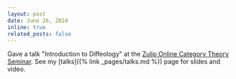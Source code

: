 ```yaml
---
layout: post
date: June 26, 2024
inline: true
related_posts: false
---
```


Gave a talk "Introduction to Diffeology" at the [Zulip Online Category Theory Seminar](https://categorytheory.zulipchat.com/#narrow/stream/437647-event.3A-Online-CT-seminar). See my [talks]({% link _pages/talks.md %}) page for slides and video.